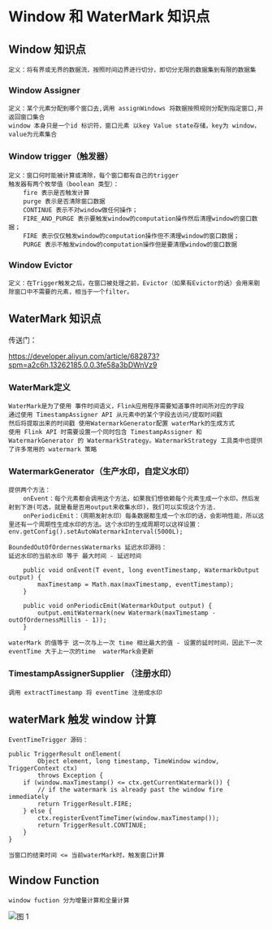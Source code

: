 # Window 和 WaterMark 知识点

## Window 知识点

    定义：将有界或无界的数据流，按照时间边界进行切分，即切分无限的数据集到有限的数据集

### Window Assigner

    定义：某个元素分配到哪个窗口去,调用 assignWindows 将数据按照规则分配到指定窗口,并返回窗口集合
    window 本身只是一个id 标识符，窗口元素 以key Value state存储，key为 window，value为元素集合

### Window trigger（触发器）

    定义：窗口何时能被计算或清除，每个窗口都有自己的trigger
    触发器有两个枚举值（boolean 类型）：
        fire 表示是否触发计算
        purge 表示是否清除窗口数据
        CONTINUE 表示不对window做任何操作；
        FIRE_AND_PURGE 表示要触发window的computation操作然后清理window的窗口数据；
        FIRE 表示仅仅触发window的computation操作但不清理window的窗口数据；
        PURGE 表示不触发window的computation操作但是要清理window的窗口数据

### Window Evictor

    定义：在Trigger触发之后，在窗口被处理之前，Evictor（如果有Evictor的话）会用来剔除窗口中不需要的元素，相当于一个filter。

## WaterMark 知识点
传送门：

https://developer.aliyun.com/article/682873?spm=a2c6h.13262185.0.0.3fe58a3bDWnVz9

### WaterMark定义

    WaterMark是为了使用 事件时间语义，Flink应用程序需要知道事件时间所对应的字段
    通过使用 TimestampAssigner API 从元素中的某个字段去访问/提取时间戳
    然后将提取出来的时间戳 使用WatermarkGenerator配置 waterMark的生成方式
    使用 Flink API 时需要设置一个同时包含 TimestampAssigner 和 WatermarkGenerator 的 WatermarkStrategy。WatermarkStrategy 工具类中也提供了许多常用的 watermark 策略

### WatermarkGenerator（生产水印，自定义水印）

    提供两个方法：
        onEvent：每个元素都会调用这个方法，如果我们想依赖每个元素生成一个水印，然后发射到下游(可选，就是看是否用output来收集水印)，我们可以实现这个方法.
        onPeriodicEmit：（周期发射水印）每条数据都生成一个水印的话，会影响性能，所以这里还有一个周期性生成水印的方法。这个水印的生成周期可以这样设置：env.getConfig().setAutoWatermarkInterval(5000L);

    BoundedOutOfOrdernessWatermarks 延迟水印源码：
    延迟水印的当前水印 等于 最大时间 - 延迟时间

        public void onEvent(T event, long eventTimestamp, WatermarkOutput output) {
		    maxTimestamp = Math.max(maxTimestamp, eventTimestamp);
	    }

        public void onPeriodicEmit(WatermarkOutput output) {
            output.emitWatermark(new Watermark(maxTimestamp - outOfOrdernessMillis - 1));
        }

    waterMark 的值等于 这一次与上一次 time 相比最大的值 - 设置的延时时间，因此下一次eventTime 大于上一次的time  waterMark会更新

### TimestampAssignerSupplier （注册水印）

    调用 extractTimestamp 将 eventTime 注册成水印

## waterMark 触发 window 计算

    EventTimeTrigger 源码：

    public TriggerResult onElement(
            Object element, long timestamp, TimeWindow window, TriggerContext ctx)
            throws Exception {
        if (window.maxTimestamp() <= ctx.getCurrentWatermark()) {
            // if the watermark is already past the window fire immediately
            return TriggerResult.FIRE;
        } else {
            ctx.registerEventTimeTimer(window.maxTimestamp());
            return TriggerResult.CONTINUE;
        }
    }

    当窗口的结束时间 <= 当前waterMark时，触发窗口计算

## Window Function

    window fuction 分为增量计算和全量计算

![图 1](../../images/3012331b713bc918d3736655b4062bb94090f47478d6b8a44b3a465deea2ef01.png)  
